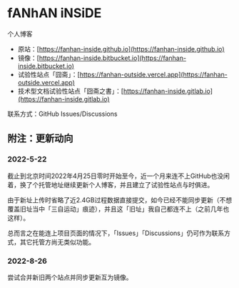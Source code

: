 # fANhAN iNSiDE

个人博客

+ 原站：[https://fanhan-inside.github.io](https://fanhan-inside.github.io)
+ 镜像：[https://fanhan-inside.bitbucket.io](https://fanhan-inside.bitbucket.io)
+ 试验性站点「囧斋」：[https://fanhan-outside.vercel.app](https://fanhan-outside.vercel.app)
+ 技术型文档试验性站点「囧斋之書」：[https://fanhan-inside.gitlab.io](https://fanhan-inside.gitlab.io)

联系方式：GitHub Issues/Discussions

## 附注：更新动向

### 2022-5-22

截止到北京时间2022年4月25日零时开始至今，近一个月来连不上GitHub也没闲着，换了个托管地址继续更新个人博客，并且建立了试验性站点与时俱进。

由于新址上传时省略了近2.4GB过程数据直接提交，如今已经不能同步更新（不想覆盖旧址当中「三自运动」痕迹），并且这「旧址」我自己都连不上（之前几年也这样）。

总而言之在能连上项目页面的情况下，「Issues」「Discussions」仍可作为联系方式，其它托管方尚无类似功能。

### 2022-8-26

尝试合并新旧两个站点并同步更新互为镜像。
